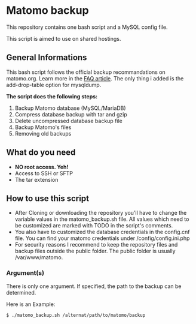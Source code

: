 # Matomo backup

This repository contains one bash script and a MySQL config file.

This script is aimed to use on shared hostings.

## General Informations

This bash script follows the official backup recommandations on matomo.org. Learn more in the [FAQ article](https://matomo.org/faq/how-to/how-do-i-backup-and-restore-the-matomo-data/).
The only thing i added is the add-drop-table option for mysqldump.

**The script does the following steps:**

1. Backup Matomo database (MySQL/MariaDB)
2. Compress database backup with tar and gzip
3. Delete uncompressed database backup file
4. Backup Matomo's files
5. Removing old backups

## What do you need

- **NO root access. Yeh!**
- Access to SSH or SFTP
- The tar extension

## How to use this script

- After Cloning or downloading the repository you'll have to change the variable values in the matomo_backup.sh file. All values which need to be customized are marked with TODO in the script's comments.
- You also have to customized the database credentials in the config.cnf file. You can find your matomo credentials under /config/config.ini.php
- For security reasons I recommend to keep the repository files and backup files outside the public folder. The public folder is usually /var/www/matomo.

### Argument(s)

There is only one argument. If specified, the path to the backup can be determined.

Here is an Example:

```$ ./matomo_backup.sh /alternat/path/to/matomo/backup```
